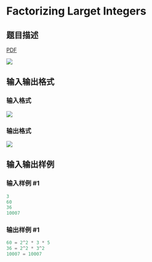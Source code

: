 # Factorizing Larget Integers

## 题目描述

[problemUrl]: https://uva.onlinejudge.org/index.php?option=com_onlinejudge&Itemid=8&category=26&page=show_problem&problem=2471

[PDF](https://uva.onlinejudge.org/external/114/p11476.pdf)

![](https://cdn.luogu.com.cn/upload/vjudge_pic/UVA11476/58842ed9c1f666f905200d8bd39b7d66ba1abe7e.png)

## 输入输出格式

### 输入格式

![](https://cdn.luogu.com.cn/upload/vjudge_pic/UVA11476/d3f34a593eabe3f30e1e4cfad17ad44255ee85b4.png)

### 输出格式

![](https://cdn.luogu.com.cn/upload/vjudge_pic/UVA11476/c39591fa32aaa4efab6df6889e5209c0ed1005d7.png)

## 输入输出样例

### 输入样例 #1

```cpp
3
60
36
10007
```


### 输出样例 #1

```cpp
60 = 2^2 * 3 * 5
36 = 2^2 * 3^2
10007 = 10007
```


